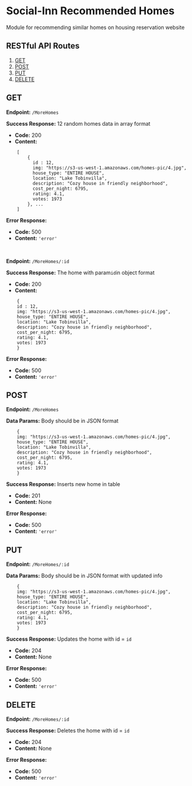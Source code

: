 # Social-Inn Recommended Homes
Module for recommending similar homes on housing reservation website

## RESTful API Routes

1. [GET](#GET)
1. [POST](#POST)
1. [PUT](#PUT)
1. [DELETE](#DELETE)

## GET
**Endpoint:** `/MoreHomes`

**Success Response:** 12 random homes data in array format
- **Code:** 200
- **Content:**
```
	[
		{
		  id : 12,
		  img: "https://s3-us-west-1.amazonaws.com/homes-pic/4.jpg",
		  house_type: "ENTIRE HOUSE",
		  location: "Lake Tobinvilla",
		  description: "Cozy house in friendly neighborhood",
		  cost_per_night: 6795,
		  rating: 4.1,
		  votes: 1973 
		}, ...
	]
```

**Error Response:**
- **Code:** 500
- **Content:** `'error'`
<br />

**Endpoint:** `/MoreHomes/:id`

**Success Response:** The home with param`id`in object format
- **Code:** 200
- **Content:**
```
	{
	id : 12,
	img: "https://s3-us-west-1.amazonaws.com/homes-pic/4.jpg",
	house_type: "ENTIRE HOUSE",
	location: "Lake Tobinvilla",
	description: "Cozy house in friendly neighborhood",
	cost_per_night: 6795,
	rating: 4.1,
	votes: 1973 
	}
```
**Error Response:**
- **Code:** 500
- **Content:** `'error'`

## POST
**Endpoint:** `/MoreHomes`

**Data Params:** Body should be in JSON format
```
	{
	img: "https://s3-us-west-1.amazonaws.com/homes-pic/4.jpg",
	house_type: "ENTIRE HOUSE",
	location: "Lake Tobinvilla",
	description: "Cozy house in friendly neighborhood",
	cost_per_night: 6795,
	rating: 4.1,
	votes: 1973
	}
```
**Success Response:** Inserts new home in table
- **Code:** 201
- **Content:** None

**Error Response:**
- **Code:** 500
- **Content:** `'error'`

## PUT
**Endpoint:** `/MoreHomes/:id`

**Data Params:** Body should be in JSON format with updated info
```
	{
	img: "https://s3-us-west-1.amazonaws.com/homes-pic/4.jpg",
	house_type: "ENTIRE HOUSE",
	location: "Lake Tobinvilla",
	description: "Cozy house in friendly neighborhood",
	cost_per_night: 6795,
	rating: 4.1,
	votes: 1973
	}
```
**Success Response:** Updates the home with id = `id`
- **Code:** 204
- **Content:** None

**Error Response:**
- **Code:** 500
- **Content:** `'error'`

## DELETE
**Endpoint:** `/MoreHomes/:id`

**Success Response:** Deletes the home with id = `id`
- **Code:** 204
- **Content:** None

**Error Response:**
- **Code:** 500
- **Content:** `'error'`
